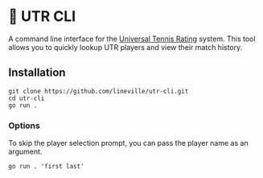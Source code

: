 # 🎾 UTR CLI

A command line interface for the [Universal Tennis Rating](https://www.myutr.com/) system. This tool allows you to quickly lookup UTR players and view their match history.

## Installation

```shell
git clone https://github.com/lineville/utr-cli.git
cd utr-cli
go run .
```

### Options

To skip the player selection prompt, you can pass the player name as an argument.

```shell
go run . 'first last'
```

